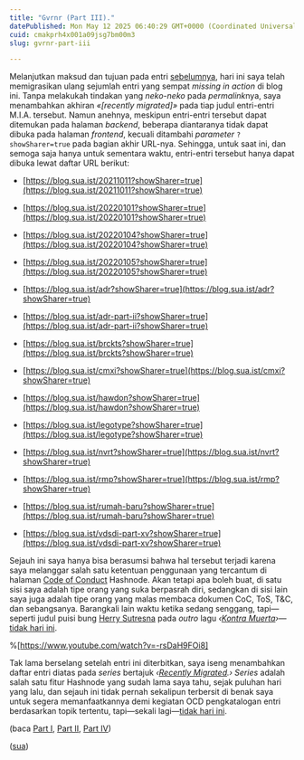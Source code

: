 ```yaml
---
title: "Gvrnr (Part III)."
datePublished: Mon May 12 2025 06:40:29 GMT+0000 (Coordinated Universal Time)
cuid: cmakprh4x001a09jsg7bm00m3
slug: gvrnr-part-iii

---
```


Melanjutkan maksud dan tujuan pada entri [sebelumnya](https://blog.sua.ist/gvrnr-part-ii), hari ini saya telah memigrasikan ulang sejumlah entri yang sempat *missing in action* di blog ini. Tanpa melakukah tindakan yang *neko-neko* pada *permalink*nya, saya menambahkan akhiran *«\[recently migrated\]»* pada tiap judul entri-entri M.I.A. tersebut. Namun anehnya, meskipun entri-entri tersebut dapat ditemukan pada halaman *backend*, beberapa diantaranya tidak dapat dibuka pada halaman *frontend*, kecuali ditambahi *parameter* `?showSharer=true` pada bagian akhir URL-nya. Sehingga, untuk saat ini, dan semoga saja hanya untuk sementara waktu, entri-entri tersebut hanya dapat dibuka lewat daftar URL berikut:

* [https://blog.sua.ist/20211011?showSharer=true](https://blog.sua.ist/20211011?showSharer=true)
    
* [https://blog.sua.ist/20220101?showSharer=true](https://blog.sua.ist/20220101?showSharer=true)
    
* [https://blog.sua.ist/20220104?showSharer=true](https://blog.sua.ist/20220104?showSharer=true)
    
* [https://blog.sua.ist/20220105?showSharer=true](https://blog.sua.ist/20220105?showSharer=true)
    
* [https://blog.sua.ist/adr?showSharer=true](https://blog.sua.ist/adr?showSharer=true)
    
* [https://blog.sua.ist/adr-part-ii?showSharer=true](https://blog.sua.ist/adr-part-ii?showSharer=true)
    
* [https://blog.sua.ist/brckts?showSharer=true](https://blog.sua.ist/brckts?showSharer=true)
    
* [https://blog.sua.ist/cmxi?showSharer=true](https://blog.sua.ist/cmxi?showSharer=true)
    
* [https://blog.sua.ist/hawdon?showSharer=true](https://blog.sua.ist/hawdon?showSharer=true)
    
* [https://blog.sua.ist/legotype?showSharer=true](https://blog.sua.ist/legotype?showSharer=true)
    
* [https://blog.sua.ist/nvrt?showSharer=true](https://blog.sua.ist/nvrt?showSharer=true)
    
* [https://blog.sua.ist/rmp?showSharer=true](https://blog.sua.ist/rmp?showSharer=true)
    
* [https://blog.sua.ist/rumah-baru?showSharer=true](https://blog.sua.ist/rumah-baru?showSharer=true)
    
* [https://blog.sua.ist/vdsdi-part-xv?showSharer=true](https://blog.sua.ist/vdsdi-part-xv?showSharer=true)
    

Sejauh ini saya hanya bisa berasumsi bahwa hal tersebut terjadi karena saya melanggar salah satu ketentuan penggunaan yang tercantum di halaman [Code of Conduct](https://hashnode.com/code-of-conduct) Hashnode. Akan tetapi apa boleh buat, di satu sisi saya adalah tipe orang yang suka berpasrah diri, sedangkan di sisi lain saya juga adalah tipe orang yang malas membaca dokumen CoC, ToS, T&C, dan sebangsanya. Barangkali lain waktu ketika sedang senggang, tapi—seperti judul puisi bung [Herry Sutresna](https://www.kompas.id/baca/tokoh/2021/07/18/tentang-ucok-dan-hidup-yang-menolak-padam) pada *outro* lagu *‹*[*Kontra Muerta*](https://genius.com/Morgue-vanguard-kontra-muerta-lyrics)*›*—[tidak hari ini](https://genius.com/Morgue-vanguard-kontra-muerta-lyrics).

%[https://www.youtube.com/watch?v=-rsDaH9FOi8] 

Tak lama berselang setelah entri ini diterbitkan, saya iseng menambahkan daftar entri diatas pada *series* bertajuk *‹*[*Recently Migrated*](https://blog.sua.ist/series/recently-migrated)*.› Series* adalah salah satu fitur Hashnode yang sudah lama saya tahu, sejak puluhan hari yang lalu, dan sejauh ini tidak pernah sekalipun terbersit di benak saya untuk segera memanfaatkannya demi kegiatan OCD pengkatalogan entri berdasarkan topik tertentu, tapi—sekali lagi—[tidak hari ini](https://genius.com/Morgue-vanguard-kontra-muerta-lyrics).

(baca [Part I](https://blog.sua.ist/gvrnr), [Part II](https://blog.sua.ist/gvrnr-part-ii), [Part IV](https://blog.sua.ist/gvrnr-part-iv))

([sua](https://sua.ist))